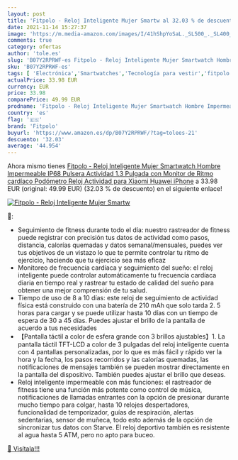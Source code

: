 ```yaml
---
layout: post
title: 'Fitpolo - Reloj Inteligente Mujer Smartw al 32.03 % de descuento'
date: 2021-11-14 15:27:37
image: 'https://m.media-amazon.com/images/I/41hShpYoSaL._SL500_._SL400_.jpg'
comments: true
category: ofertas
author: 'tole.es'
slug: 'B07Y2RPRWF-es Fitpolo - Reloj Inteligente Mujer Smartwatch Hombre...'
sku: 'B07Y2RPRWF-es'
tags: [ 'Electrónica','Smartwatches','Tecnología para vestir','fitpolo','iphone', ]
actualPrice: 33.98 EUR
currency: EUR
price: 33.98
comparePrice: 49.99 EUR
prodname: 'Fitpolo - Reloj Inteligente Mujer Smartwatch Hombre Impermeable IP68 Pulsera Actividad 1.3 Pulgada con Monitor de Ritmo cardíaco  Podómetro  Reloj Actividad para Xiaomi Huawei iPhone'
country: 'es'
flag: '🇪🇸'
brand: 'Fitpolo'
buyurl: 'https://www.amazon.es/dp/B07Y2RPRWF/?tag=tolees-21'
descuento: '32.03'
average: '44.954'
---
```


Ahora mismo tienes [Fitpolo - Reloj Inteligente Mujer Smartwatch Hombre Impermeable IP68 Pulsera Actividad 1.3 Pulgada con Monitor de Ritmo cardíaco  Podómetro  Reloj Actividad para Xiaomi Huawei iPhone](https://www.amazon.es/dp/B07Y2RPRWF/?tag=tolees-21) a 33.98 EUR (original: 49.99 EUR) (32.03 %  de descuento) en el siguiente enlace!

[![Fitpolo - Reloj Inteligente Mujer Smartw](https://m.media-amazon.com/images/I/41hShpYoSaL._SL500_._SL400_.jpg)](https://www.amazon.es/dp/B07Y2RPRWF/?tag=tolees-21)

🔎:

- Seguimiento de fitness durante todo el día: nuestro rastreador de fitness puede registrar con precisión tus datos de actividad como pasos, distancia, calorías quemadas y datos semanal/mensuales, puedes ver tus objetivos de un vistazo lo que te permite controlar tu ritmo de ejercicio, haciendo que tu ejercicio sea más eficaz
- Monitoreo de frecuencia cardíaca y seguimiento del sueño: el reloj inteligente puede controlar automáticamente tu frecuencia cardíaca diaria en tiempo real y rastrear tu estado de calidad del sueño para obtener una mejor comprensión de tu salud.
- Tiempo de uso de 8 a 10 días: este reloj de seguimiento de actividad física está construido con una batería de 210 mAh que solo tarda 2. 5 horas para cargar y se puede utilizar hasta 10 días con un tiempo de espera de 30 a 45 días. Puedes ajustar el brillo de la pantalla de acuerdo a tus necesidades
- 【Pantalla táctil a color de esfera grande con 3 brillos ajustables】1. La pantalla táctil TFT-LCD a color de 3 pulgadas del reloj inteligente cuenta con 4 pantallas personalizadas, por lo que es más fácil y rápido ver la hora y la fecha, los pasos recorridos y las calorías quemadas, las notificaciones de mensajes también se pueden mostrar directamente en la pantalla del dispositivo. También puedes ajustar el brillo que deseas.
- Reloj inteligente impermeable con más funciones: el rastreador de fitness tiene una función más potente como control de música, notificaciones de llamadas entrantes con la opción de presionar durante mucho tiempo para colgar, hasta 10 relojes despertadores, funcionalidad de temporizador, guías de respiración, alertas sedentarias, sensor de muñeca, todo esto además de la opción de sincronizar tus datos con Starve. El reloj deportivo también es resistente al agua hasta 5 ATM, pero no apto para buceo.

[🛒 Visítala!!!](https://www.amazon.es/dp/B07Y2RPRWF/?tag=tolees-21)
